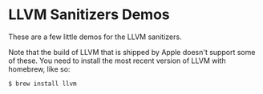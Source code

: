 # LLVM Sanitizers Demos

These are a few little demos for the LLVM sanitizers. 

Note that the build of LLVM that is shipped by Apple doesn't support some of these. You need to install the most recent version of LLVM with homebrew, like so:

    $ brew install llvm
